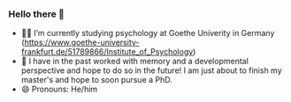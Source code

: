 ### Hello there 👋

- :man_student: I’m currently studying psychology at Goethe Univerity in Germany (https://www.goethe-university-frankfurt.de/51789866/Institute_of_Psychology)
- 🌱 I have in the past worked with memory and a developmental perspective and hope to do so in the future! I am just about to finish my master's and hope to soon pursue a PhD.
- 😄 Pronouns: He/him
